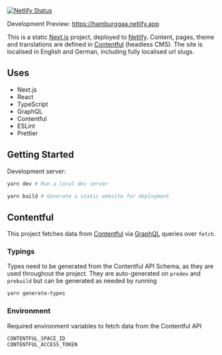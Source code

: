 [![Netlify Status](https://api.netlify.com/api/v1/badges/bc1594ee-13a6-4cf8-bd60-512bcf1ef417/deploy-status)](https://app.netlify.com/sites/kind-shannon-a2568b/deploys)

Development Preview: https://hamburggaa.netlify.app

This is a static [Next.js](https://nextjs.org/) project, deployed to [Netlify](https://www.netlify.com/). Content, pages, theme and translations are defined in [Contentful](https://www.contentful.com/) (headless CMS). The site is localised in English and German, including fully localised url slugs.

## Uses

- Next.js
- React
- TypeScript
- GraphQL
- Contentful
- ESLint
- Prettier

## Getting Started

Development server:

```bash
yarn dev # Run a local dev server
```

```bash
yarn build # Generate a static website for deployment
```

## Contentful

This project fetches data from [Contentful](https://www.contentful.com/) via [GraphQL](https://graphql.org/) queries over `fetch`.

### Typings

Types need to be generated from the Contentful API Schema, as they are used throughout the project. They are auto-generated on `predev` and `prebuild` but can be generated as needed by running

```bash
yarn generate-types
```

### Environment

Required environment variables to fetch data from the Contentful API

```env
CONTENTFUL_SPACE_ID
CONTENTFUL_ACCESS_TOKEN
```
